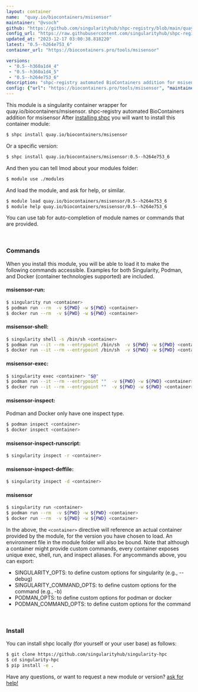 ```yaml
---
layout: container
name:  "quay.io/biocontainers/msisensor"
maintainer: "@vsoch"
github: "https://github.com/singularityhub/shpc-registry/blob/main/quay.io/biocontainers/msisensor/container.yaml"
config_url: "https://raw.githubusercontent.com/singularityhub/shpc-registry/main/quay.io/biocontainers/msisensor/container.yaml"
updated_at: "2023-12-17 03:00:38.818220"
latest: "0.5--h264e753_6"
container_url: "https://biocontainers.pro/tools/msisensor"

versions:
 - "0.5--h360a1d4_4"
 - "0.5--h360a1d4_5"
 - "0.5--h264e753_6"
description: "shpc-registry automated BioContainers addition for msisensor"
config: {"url": "https://biocontainers.pro/tools/msisensor", "maintainer": "@vsoch", "description": "shpc-registry automated BioContainers addition for msisensor", "latest": {"0.5--h264e753_6": "sha256:f6229b88bb27675d2c6d1242995843738668d22933fa613805e3722cf8338d51"}, "tags": {"0.5--h360a1d4_4": "sha256:8b39953718d53c5b4f809531f750f7d0708a72275cb3028ec7d6c7ad2538c118", "0.5--h360a1d4_5": "sha256:d59efa5c10dceaf5545f744ca69bb8969538d75e2cfd9d7167cd300b1d35d2e2", "0.5--h264e753_6": "sha256:f6229b88bb27675d2c6d1242995843738668d22933fa613805e3722cf8338d51"}, "docker": "quay.io/biocontainers/msisensor"}
---
```


This module is a singularity container wrapper for quay.io/biocontainers/msisensor.
shpc-registry automated BioContainers addition for msisensor
After [installing shpc](#install) you will want to install this container module:


```bash
$ shpc install quay.io/biocontainers/msisensor
```

Or a specific version:

```bash
$ shpc install quay.io/biocontainers/msisensor:0.5--h264e753_6
```

And then you can tell lmod about your modules folder:

```bash
$ module use ./modules
```

And load the module, and ask for help, or similar.

```bash
$ module load quay.io/biocontainers/msisensor/0.5--h264e753_6
$ module help quay.io/biocontainers/msisensor/0.5--h264e753_6
```

You can use tab for auto-completion of module names or commands that are provided.

<br>

### Commands

When you install this module, you will be able to load it to make the following commands accessible.
Examples for both Singularity, Podman, and Docker (container technologies supported) are included.

#### msisensor-run:

```bash
$ singularity run <container>
$ podman run --rm  -v ${PWD} -w ${PWD} <container>
$ docker run --rm  -v ${PWD} -w ${PWD} <container>
```

#### msisensor-shell:

```bash
$ singularity shell -s /bin/sh <container>
$ podman run --it --rm --entrypoint /bin/sh  -v ${PWD} -w ${PWD} <container>
$ docker run --it --rm --entrypoint /bin/sh  -v ${PWD} -w ${PWD} <container>
```

#### msisensor-exec:

```bash
$ singularity exec <container> "$@"
$ podman run --it --rm --entrypoint ""  -v ${PWD} -w ${PWD} <container> "$@"
$ docker run --it --rm --entrypoint ""  -v ${PWD} -w ${PWD} <container> "$@"
```

#### msisensor-inspect:

Podman and Docker only have one inspect type.

```bash
$ podman inspect <container>
$ docker inspect <container>
```

#### msisensor-inspect-runscript:

```bash
$ singularity inspect -r <container>
```

#### msisensor-inspect-deffile:

```bash
$ singularity inspect -d <container>
```



#### msisensor

```bash
$ singularity run <container>
$ podman run --rm  -v ${PWD} -w ${PWD} <container>
$ docker run --rm  -v ${PWD} -w ${PWD} <container>
```


In the above, the `<container>` directive will reference an actual container provided
by the module, for the version you have chosen to load. An environment file in the
module folder will also be bound. Note that although a container
might provide custom commands, every container exposes unique exec, shell, run, and
inspect aliases. For anycommands above, you can export:

 - SINGULARITY_OPTS: to define custom options for singularity (e.g., --debug)
 - SINGULARITY_COMMAND_OPTS: to define custom options for the command (e.g., -b)
 - PODMAN_OPTS: to define custom options for podman or docker
 - PODMAN_COMMAND_OPTS: to define custom options for the command

<br>

### Install

You can install shpc locally (for yourself or your user base) as follows:

```bash
$ git clone https://github.com/singularityhub/singularity-hpc
$ cd singularity-hpc
$ pip install -e .
```

Have any questions, or want to request a new module or version? [ask for help!](https://github.com/singularityhub/singularity-hpc/issues)